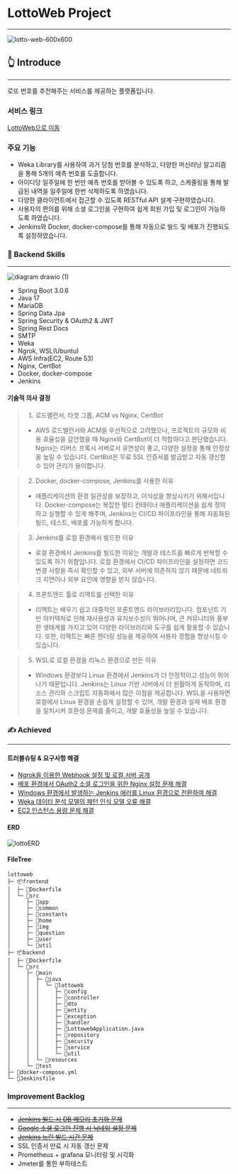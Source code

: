 # LottoWeb Project

-----
![lotto-web-600x600](https://github.com/user-attachments/assets/1e5bd5b6-2524-4fb0-af2c-beec081230b4)

## 👆 Introduce

-----
로또 번호를 추천해주는 서비스를 제공하는 플랫폼입니다.

### 서비스 링크
[LottoWeb으로 이동](https://sbsmily.shop/)

### 주요 기능

- Weka Library를 사용하여 과거 당첨 번호를 분석하고, 다양한 머신러닝 알고리즘을 통해 5개의 예측 번호를 도출합니다.
- 아이디당 일주일에 한 번만 예측 번호를 받아볼 수 있도록 하고, 스케줄링을 통해 발급된 내역을 일주일에 한번 삭제하도록 하였습니다.
- 다양한 클라이언트에서 접근할 수 있도록 RESTful API 설계·구현하였습니다.
- 사용자의 편의를 위해 소셜 로그인을 구현하여 쉽게 회원 가입 및 로그인이 가능하도록 하였습니다.
- Jenkins와 Docker, docker-compose를 통해 자동으로 빌드 및 배포가 진행되도록 설정하였습니다.

### 🚀 Backend Skills

---
![diagram drawio (1)](https://github.com/user-attachments/assets/8c261687-f6b6-4742-9af1-01ccd9df7014)
- Spring Boot 3.0.6
- Java 17
- MariaDB
- Spring Data Jpa
- Spring Security & OAuth2 & JWT
- Spring Rest Docs
- SMTP
- Weka
- Ngrok, WSL(Ubuntu)
- AWS Infra(EC2, Route 53)
- Nginx, CertBot
- Docker, docker-compose
- Jenkins

#### 기술적 의사 결정

>1. 로드밸런서, 타겟 그룹, ACM vs Nginx, CertBot
>- AWS 로드밸런서와 ACM을 우선적으로 고려했으나, 프로젝트의 규모와 비용 효율성을 감안했을 때 Nginx와 CertBot이 더 적합하다고 판단했습니다. Nginx는 리버스 프록시 서버로서 유연성이 좋고, 다양한 설정을 통해 안정성을 높일 수 있습니다. CertBot은 무료 SSL 인증서를 발급받고 자동 갱신할 수 있어 관리가 용이합니다.

>2. Docker, docker-compose, Jenkins를 사용한 이유
>- 애플리케이션의 환경 일관성을 보장하고, 이식성을 향상시키기 위해서입니다. Docker-compose는 복잡한 멀티 컨테이너 애플리케이션을 쉽게 정의하고 실행할 수 있게 해주며, Jenkins는 CI/CD 파이프라인을 통해 자동화된 빌드, 테스트, 배포를 가능하게 합니다.

>3. Jenkins를 로컬 환경에서 빌드한 이유
>- 로컬 환경에서 Jenkins를 빌드한 이유는 개발과 테스트를 빠르게 반복할 수 있도록 하기 위함입니다. 로컬 환경에서 CI/CD 파이프라인을 설정하면 코드 변경 사항을 즉시 확인할 수 있고, 외부 서버에 의존하지 않기 때문에 네트워크 지연이나 외부 요인에 영향을 받지 않습니다. 

>4. 프론트엔드 툴로 리액트를 선택한 이유
>- 리액트는 배우기 쉽고 대중적인 프론트엔드 라이브러리입니다. 컴포넌트 기반 아키텍처로 인해 재사용성과 유지보수성이 뛰어나며, 큰 커뮤니티와 풍부한 생태계를 가지고 있어 다양한 라이브러리와 도구를 쉽게 활용할 수 있습니다. 또한, 리액트는 빠른 렌더링 성능을 제공하여 사용자 경험을 향상시킬 수 있습니다.

>5. WSL로 로컬 환경을 리눅스 환경으로 만든 이유
>- Windows 환경보다 Linux 환경에서 Jenkins가 더 안정적이고 성능이 뛰어나기 때문입니다. Jenkins는 Linux 기반 서버에서 더 원활하게 동작하며, 리소스 관리와 스크립트 자동화에서 많은 이점을 제공합니다. WSL을 사용하면 로컬에서 Linux 환경을 손쉽게 설정할 수 있어, 개발 환경과 실제 배포 환경을 일치시켜 호환성 문제를 줄이고, 개발 효율성을 높일 수 있습니다.

### ✍ Achieved

---
#### 트러블슈팅 & 요구사항 해결

- [Ngrok을 이용한 Webhook 설정 및 로컬 서버 공개](https://velog.io/@studyjun/Ngrok%EC%9D%84-%EC%9D%B4%EC%9A%A9%ED%95%9C-Webhook-%EC%84%A4%EC%A0%95-%EB%B0%8F-%EB%A1%9C%EC%BB%AC-%EC%84%9C%EB%B2%84-%EA%B3%B5%EA%B0%9C)
- [배포 환경에서 OAuth2 소셜 로그인을 위한 Nginx 설정 문제 해결](https://velog.io/@studyjun/%EB%B0%B0%ED%8F%AC-%ED%99%98%EA%B2%BD%EC%97%90%EC%84%9C-OAuth2-%EC%86%8C%EC%85%9C-%EB%A1%9C%EA%B7%B8%EC%9D%B8%EC%9D%84-%EC%9C%84%ED%95%9C-Nginx-%EC%84%A4%EC%A0%95-%EB%AC%B8%EC%A0%9C-%ED%95%B4%EA%B2%B0)
- [Windows 환경에서 발생하는 Jenkins 에러를 Linux 환경으로 전환하여 해결](https://velog.io/@studyjun/Windows-%ED%99%98%EA%B2%BD%EC%97%90%EC%84%9C-%EB%B0%9C%EC%83%9D%ED%95%98%EB%8A%94-Jenkins-%EC%97%90%EB%9F%AC%EB%A5%BC-Linux-%ED%99%98%EA%B2%BD%EC%9C%BC%EB%A1%9C-%EC%A0%84%ED%99%98%ED%95%98%EC%97%AC-%ED%95%B4%EA%B2%B0)
- [Weka 데이터 분석 모델의 패턴 인식 모델 오류 해결](https://velog.io/@studyjun/Weka-%EB%8D%B0%EC%9D%B4%ED%84%B0-%EB%B6%84%EC%84%9D-%EB%AA%A8%EB%8D%B8%EC%9D%98-%ED%8C%A8%ED%84%B4-%EC%9D%B8%EC%8B%9D-%EB%AA%A8%EB%8D%B8-%EC%98%A4%EB%A5%98-%ED%95%B4%EA%B2%B0)
- [EC2 인스턴스 용량 문제 해결](https://velog.io/@studyjun/EC2-%EC%9D%B8%EC%8A%A4%ED%84%B4%EC%8A%A4-%EC%9A%A9%EB%9F%89-%EB%AC%B8%EC%A0%9C-%ED%95%B4%EA%B2%B0)

#### ERD
![lottoERD](https://github.com/user-attachments/assets/1ba9e515-e12a-4d35-abd8-dfe393653d1f)

#### FileTree

```
lottoweb
├─ 📦frontend
│  ├─ 📜Dockerfile
│  └─ 📂src
│     ├─ 📂app
│     ├─ 📂common
│     ├─ 📂constants
│     ├─ 📂home
│     ├─ 📂img
│     ├─ 📂question
│     ├─ 📂user
│     └─ 📂util
├─ 📦backend
│  ├─ 📜Dockerfile
│  └─ 📂src
│     ├─ 📂main
│     │  ├─ 📂java
│     │  │  └─ 📂lottoweb
│     │  │     ├─ 📂config
│     │  │     ├─ 📂controller
│     │  │     ├─ 📂dto
│     │  │     ├─ 📂entity
│     │  │     ├─ 📂exception
│     │  │     ├─ 📂handler
│     │  │     ├─ 📜LottowebApplication.java
│     │  │     ├─ 📂repository
│     │  │     ├─ 📂security
│     │  │     ├─ 📂service
│     │  │     └─ 📂util
│     │  └─ 📂resources
│     └─ 📂test
├─ 📜docker-compose.yml
└─ 📜Jenkinsfile
```

### Improvement Backlog

---

- [~~Jenkins 빌드 시 DB 메모리 초기화 문제~~]()
- [~~Google 소셜 로그인 진행 시 닉네임 설정 문제~~](https://velog.io/@studyjun/Google-%EC%86%8C%EC%85%9C-%EB%A1%9C%EA%B7%B8%EC%9D%B8-%EC%A7%84%ED%96%89-%EC%8B%9C-%EB%8B%89%EB%84%A4%EC%9E%84-%EC%84%A4%EC%A0%95-%EB%AC%B8%EC%A0%9C)
- [~~Jenkins 느린 빌드 시간 문제~~](https://velog.io/@studyjun/Jenkins-%EB%8A%90%EB%A6%B0-%EB%B9%8C%EB%93%9C-%EC%8B%9C%EA%B0%84-%EB%AC%B8%EC%A0%9C)
- SSL 인증서 만료 시 자동 갱신 문제
- Prometheus + grafana 모니터링 및 시각화
- Jmeter를 통한 부하테스트